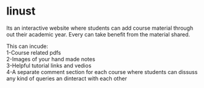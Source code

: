 # linust
Its an interactive website where students can add course material through out their academic year.
Every can take benefit from the material shared.

This can incude:</br>
1-Course related pdfs</br>
2-Images of your hand made notes</br>
3-Helpful tutorial links and vedios</br>
4-A separate comment section for each course where students can dissuss any kind of queries an dinteract with each other
